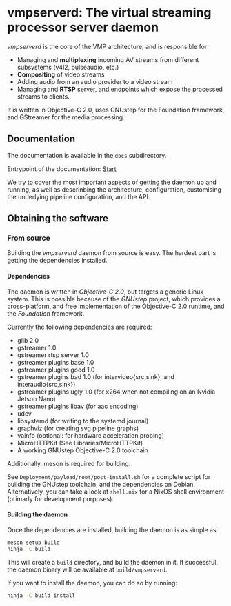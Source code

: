 # vmpserverd: The virtual streaming processor server daemon

_vmpserverd_ is the core of the VMP architecture, and is responsible for
 - Managing and **multiplexing** incoming AV streams from different subsystems (v4l2, pulseaudio, etc.)
 - **Compositing** of video streams
 - Adding audio from an audio provider to a video stream
 - Managing and **RTSP** server, and endpoints which expose the processed streams to clients.

It is written in Objective-C 2.0, uses GNUstep for the Foundation framework, and
GStreamer for the media processing.

## Documentation
The documentation is available in the `docs` subdirectory.

Entrypoint of the documentation: [Start](docs/start.md)

We try to cover the most important aspects of getting the daemon up and running,
as well as descrinbing the architecture, configuration, customising the underlying
pipeline configuration, and the API.

## Obtaining the software

### From source

Building the _vmpserverd_ daemon from source is easy. The hardest part is getting
the dependencies installed.

#### Dependencies
The daemon is written in _Objective-C 2.0_, but targets a generic Linux system.
This is possible because of the _GNUstep_ project, which provides a
cross-platform, and free implementation of the Objective-C 2.0 runtime, and the
_Foundation_ framework.

Currently the following dependencies are required:
- glib 2.0
- gstreamer 1.0
- gstreamer rtsp server 1.0
- gstreamer plugins base 1.0
- gstreamer plugins good 1.0
- gstreamer plugins bad 1.0 (for intervideo{src,sink}, and interaudio{src,sink})
- gstreamer plugins ugly 1.0 (for x264 when not compiling on an Nvidia Jetson Nano)
- gstreamer plugins libav (for aac encoding)
- udev
- libsystemd (for writing to the systemd journal)
- graphviz (for creating svg pipeline graphs)
- vainfo (optional: for hardware acceleration probing)
- MicroHTTPKit (See Libraries/MicroHTTPKit)
- A working GNUstep Objective-C 2.0 toolchain

Additionally, meson is required for building.

See `Deployment/payload/root/post-install.sh` for a complete script for building
the GNUstep toolchain, and the dependencies on Debian.
Alternatively, you can take a look at `shell.nix` for a NixOS shell environment
(primarly for development purposes).

#### Building the daemon

Once the dependencies are installed, building the daemon is as simple as:

```bash
meson setup build
ninja -C build
```

This will create a `build` directory, and build the daemon in it.
If successful, the daemon binary will be available at `build/vmpserverd`.

If you want to install the daemon, you can do so by running:

```bash
ninja -C build install
```